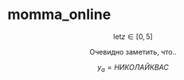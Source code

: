 # momma_online

$$\text{let} z \in [0, 5]$$

$$\text{Очевидно заметить, что..}$$

$$ y_a = НИКОЛАЙ КВАС$$



